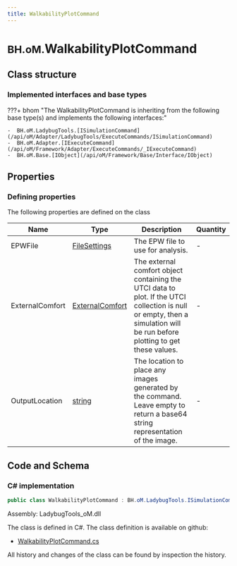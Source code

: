 ```yaml
---
title: WalkabilityPlotCommand
---
```


# <small>BH.oM.</small>**WalkabilityPlotCommand**



## Class structure

### Implemented interfaces and base types

???+ bhom "The WalkabilityPlotCommand is inheriting from the following base type(s) and implements the following interfaces:"

    -  BH.oM.LadybugTools.[ISimulationCommand](/api/oM/Adapter/LadybugTools/ExecuteCommands/ISimulationCommand)
    -  BH.oM.Adapter.[IExecuteCommand](/api/oM/Framework/Adapter/ExecuteCommands/_IExecuteCommand)
    -  BH.oM.Base.[IObject](/api/oM/Framework/Base/Interface/IObject)


## Properties



### Defining properties

The following properties are defined on the class

| Name             | Type             | Description      | Quantity         |
|------------------|------------------|------------------|------------------|
| EPWFile | [FileSettings](/api/oM/Framework/Adapter/FileSettings) | The EPW file to use for analysis. | - |
| ExternalComfort | [ExternalComfort](/api/oM/Adapter/LadybugTools/Simulation/ExternalComfort) | The external comfort object containing the UTCI data to plot. If the UTCI collection is null or empty, then a simulation will be run before plotting to get these values. | - |
| OutputLocation | [string](https://learn.microsoft.com/en-us/dotnet/api/System.String?view=netstandard-2.0) | The location to place any images generated by the command. Leave empty to return a base64 string representation of the image. | - |


## Code and Schema

### C# implementation

``` C# title="C#"
public class WalkabilityPlotCommand : BH.oM.LadybugTools.ISimulationCommand, BH.oM.Adapter.IExecuteCommand, BH.oM.Base.IObject
```

Assembly: LadybugTools_oM.dll

The class is defined in C#. The class definition is available on github:

- [WalkabilityPlotCommand.cs](https://github.com/BHoM/LadybugTools_Toolkit/blob/develop/LadybugTools_oM/ExecuteCommands\WalkabilityPlotCommand.cs)

All history and changes of the class can be found by inspection the history.
